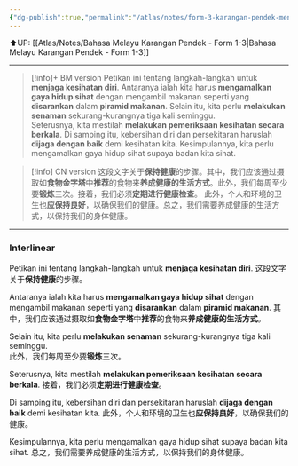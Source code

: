 ```yaml
---
{"dg-publish":true,"permalink":"/atlas/notes/form-3-karangan-pendek-menjaga-kesihatan-diri/"}
---
```


⬆️UP: [[Atlas/Notes/Bahasa Melayu Karangan Pendek - Form 1-3\|Bahasa Melayu Karangan Pendek - Form 1-3]]

---

> [!info]+ BM version
> Petikan ini tentang langkah-langkah untuk **menjaga kesihatan diri**. Antaranya ialah kita harus **mengamalkan gaya hidup sihat** dengan mengambil makanan seperti yang **disarankan** dalam **piramid makanan**. Selain itu, kita perlu **melakukan senaman** sekurang-kurangnya tiga kali seminggu.  
> Seterusnya, kita mestilah **melakukan pemeriksaan kesihatan secara berkala**. Di samping itu, kebersihan diri dan persekitaran haruslah **dijaga dengan baik** demi kesihatan kita. Kesimpulannya, kita perlu mengamalkan gaya hidup sihat supaya badan kita sihat.

> [!info] CN version
> 这段文字关于**保持健康**的步骤。其中，我们应该通过摄取如**食物金字塔**中**推荐**的食物来**养成健康的生活方式**。此外，我们每周至少要**锻炼**三次。接着，我们必须**定期进行健康检查**。
> 此外，个人和环境的卫生也**应保持良好**，以确保我们的健康。总之，我们需要养成健康的生活方式，以保持我们的身体健康。


---

### Interlinear

Petikan ini tentang langkah-langkah untuk **menjaga kesihatan diri**. 
这段文字关于**保持健康**的步骤。

Antaranya ialah kita harus **mengamalkan gaya hidup sihat** dengan mengambil makanan seperti yang **disarankan** dalam **piramid makanan**. 
其中，我们应该通过摄取如**食物金字塔**中**推荐**的食物来**养成健康的生活方式**。

Selain itu, kita perlu **melakukan senaman** sekurang-kurangnya tiga kali seminggu.  
此外，我们每周至少要**锻炼**三次。

Seterusnya, kita mestilah **melakukan pemeriksaan kesihatan secara berkala**. 
接着，我们必须**定期进行健康检查**。

Di samping itu, kebersihan diri dan persekitaran haruslah **dijaga dengan baik** demi kesihatan kita. 
此外，个人和环境的卫生也**应保持良好**，以确保我们的健康。

Kesimpulannya, kita perlu mengamalkan gaya hidup sihat supaya badan kita sihat.
总之，我们需要养成健康的生活方式，以保持我们的身体健康。

